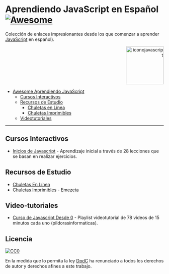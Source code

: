 # Aprendiendo JavaScript en Español   [![Awesome](https://cdn.rawgit.com/sindresorhus/awesome/d7305f38d29fed78fa85652e3a63e154dd8e8829/media/badge.svg)](https://github.com/sindresorhus/awesome)

Colección de enlaces impresionantes desde los que comenzar a aprender [JavaScript](https://developer.mozilla.org/en-US/docs/Web/JavaScript) en español).
<p align="right"><img src="https://upload.wikimedia.org/wikipedia/commons/thumb/9/99/Unofficial_JavaScript_logo_2.svg/512px-Unofficial_JavaScript_logo_2.svg.png" alt="iconojavascript" height="120px" width="120px">
</p>

* [Awesome Aprendiendo JavaScript](#awesome-learn-javascript-spanish)
  * [Cursos Interactivos](#videotutoriales)
  * [Recursos de Estudio](#recursos-de-estudio)
    * [Chuletas en Línea](#chuletas-en-línea)
    * [Chuletas Imprimibles](#chuletas-imprimibles)
  * [Videotutoriales](#videotutoriales)

-----


## Cursos Interactivos
* [Inicios de Javascript](https://www.codecademy.com/learn/javascript) - Aprendizaje inicial a través de 28 lecciones que se basan en realizar ejercicios.

## Recursos de Estudio
* [Chuletas En Línea]()
* [Chuletas Imprimibles]() - Emezeta

## Video-tutoriales
* [Curso de Javascript Desde 0](https://www.youtube.com/watch?list=PLU8oAlHdN5BmpobVmj1IlneKlVLJ84TID&v=m2nscBtQEIs) - Playlist videotutorial de 78 vídeos de 15 minutos cada uno (pildorasinformaticas).


## Licencia

[![CC0](http://mirrors.creativecommons.org/presskit/buttons/88x31/svg/cc-zero.svg)](https://creativecommons.org/publicdomain/zero/1.0/)

En la medida que lo permita la ley [DpdC](http://pabloalvarezcorredera.com) ha renunciado a todos los derechos de autor y derechos afines a este trabajo.
